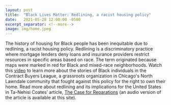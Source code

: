 ```yaml
---
layout: post
title:  "Black Lives Matter: Redlining, a racist housing policy"
date:   2021-05-28 12:00:00 -0500
excerpt_separator: <!--more-->
image: img/home.jpeg
---
```

The history of housing for Black people has been inequitable due to redlining, a racist housing policy. Redlining is a discriminatory practice where mortgage lenders deny loans and insurance providers restrict resources in specific areas based on race. The term originated because maps were marked in red for Black and mixed-race neighborhoods. Watch this [video][video] to learn more about the stories of Black individuals in the Contract Buyers League, a grassroots organization in Chicago's North Lawndale community that fought against this policy for the right to own their home. Read more about redlining and its implications for the United States in Ta-Nehisi Coates’ article, [The Case for Reparations][reparations] (an audio version of the article is available at this site).

[video]: https://r20.rs6.net/tn.jsp?f=001qoQRYgTbEdv0614HQulgtfjHwsX_SQ-oi8s0i6KP3XnH0O9BAQ5qvUQ0mPGRvHyDBiQQV5TKhjNVewnCDw1w6eLz4_7-rTDIWe5xkIut7akmbz9QFBPwZhjwFQs10NfOzBGeVuwxoHdm4HREKskvLAebyvNUBI6zL2jka0SCvb4M5OJiKcNI1IwEOSBxiKIk02Z-c4PKiDM=&c=XX8VFhcshPjSTZlNCfYJRQRlkFOLVXMf8VExxpKIn31pZYxma6kZ-A==&ch=dj6EiF8dH7Nx2_Af6KYrF2kEJ4-whfDfANPZgY5ybws8GZcBo8wy4g==
[reparations]: https://r20.rs6.net/tn.jsp?f=001qoQRYgTbEdv0614HQulgtfjHwsX_SQ-oi8s0i6KP3XnH0O9BAQ5qvUQ0mPGRvHyDmwMaMD5ZLpRRiq1ayldmrzDeWzz4q-UABjXhDIjayFqoQMEgPftvlT48wt_ZbAo_xItYjzpuSjmuHFEu4IV656zcp5CzJPao9XgaqR-sHt-AQ21k0A5qdgU9EPfEPwJlAjCRP37JpyZsxz-Qw73Jxn_WmoG7J5f0mmULgYGoqWJvv_MtAaIpwg==&c=XX8VFhcshPjSTZlNCfYJRQRlkFOLVXMf8VExxpKIn31pZYxma6kZ-A==&ch=dj6EiF8dH7Nx2_Af6KYrF2kEJ4-whfDfANPZgY5ybws8GZcBo8wy4g==